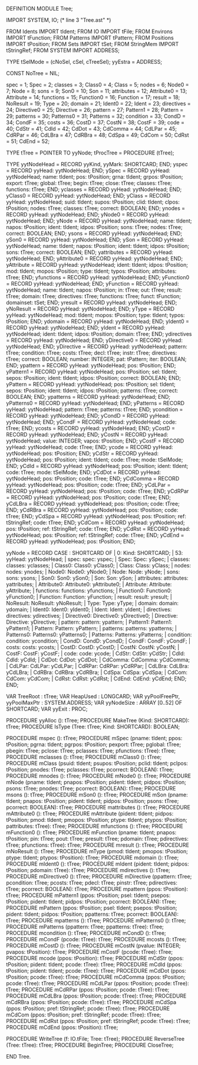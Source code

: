 DEFINITION MODULE Tree;

IMPORT SYSTEM, IO;
(* line 3 "Tree.ast" *)


FROM Idents	IMPORT	tIdent;
FROM IO		IMPORT	tFile;
FROM Environs	IMPORT	tFunction;
FROM Patterns	IMPORT	tPattern;
FROM Positions	IMPORT	tPosition;
FROM Sets	IMPORT	tSet;
FROM StringMem	IMPORT	tStringRef;
FROM SYSTEM	IMPORT	ADDRESS;

TYPE
  tSelMode = (cNoSel, cSel, cTreeSel);
  yyEstra = ADDRESS;


CONST
NoTree = NIL;

spec = 1;
Spec = 2;
classes = 3;
Class0 = 4;
Class = 5;
nodes = 6;
Node0 = 7;
Node = 8;
sons = 9;
Son0 = 10;
Son = 11;
attributes = 12;
Attribute0 = 13;
Attribute = 14;
functions = 15;
Function0 = 16;
Function = 17;
result = 18;
NoResult = 19;
Type = 20;
domain = 21;
Ident0 = 22;
Ident = 23;
directives = 24;
Directive0 = 25;
Directive = 26;
pattern = 27;
Pattern1 = 28;
Pattern = 29;
patterns = 30;
Patterns0 = 31;
Patterns = 32;
condition = 33;
CondD = 34;
CondF = 35;
costs = 36;
CostD = 37;
CostN = 38;
CostF = 39;
code = 40;
CdStr = 41;
CdId = 42;
CdDot = 43;
CdComma = 44;
CdLPar = 45;
CdRPar = 46;
CdLBra = 47;
CdRBra = 48;
CdSpa = 49;
CdCom = 50;
CdRst = 51;
CdEnd = 52;

TYPE tTree = POINTER TO yyNode;
tProcTree = PROCEDURE (tTree);




TYPE
yytNodeHead = RECORD yyKind, yyMark: SHORTCARD;  END;
yspec = RECORD yyHead: yytNodeHead; END;
ySpec = RECORD yyHead: yytNodeHead; name: tIdent; pos: tPosition; grna: tIdent; grpos: tPosition; export: tTree; global: tTree; begin: tTree; close: tTree; classes: tTree; functions: tTree; END;
yclasses = RECORD yyHead: yytNodeHead; END;
yClass0 = RECORD yyHead: yytNodeHead; END;
yClass = RECORD yyHead: yytNodeHead; suid: tIdent; supos: tPosition; clid: tIdent; clpos: tPosition; nodes: tTree; classes: tTree; correct: BOOLEAN; END;
ynodes = RECORD yyHead: yytNodeHead; END;
yNode0 = RECORD yyHead: yytNodeHead; END;
yNode = RECORD yyHead: yytNodeHead; name: tIdent; napos: tPosition; ident: tIdent; idpos: tPosition; sons: tTree; nodes: tTree; correct: BOOLEAN; END;
ysons = RECORD yyHead: yytNodeHead; END;
ySon0 = RECORD yyHead: yytNodeHead; END;
ySon = RECORD yyHead: yytNodeHead; name: tIdent; napos: tPosition; ident: tIdent; idpos: tPosition; sons: tTree; correct: BOOLEAN; END;
yattributes = RECORD yyHead: yytNodeHead; END;
yAttribute0 = RECORD yyHead: yytNodeHead; END;
yAttribute = RECORD yyHead: yytNodeHead; ident: tIdent; idpos: tPosition; mod: tIdent; mopos: tPosition; type: tIdent; typos: tPosition; attributes: tTree; END;
yfunctions = RECORD yyHead: yytNodeHead; END;
yFunction0 = RECORD yyHead: yytNodeHead; END;
yFunction = RECORD yyHead: yytNodeHead; name: tIdent; napos: tPosition; in: tTree; out: tTree; result: tTree; domain: tTree; directives: tTree; functions: tTree; funct: tFunction; domainset: tSet; END;
yresult = RECORD yyHead: yytNodeHead; END;
yNoResult = RECORD yyHead: yytNodeHead; END;
yType = RECORD yyHead: yytNodeHead; mod: tIdent; mopos: tPosition; type: tIdent; typos: tPosition; END;
ydomain = RECORD yyHead: yytNodeHead; END;
yIdent0 = RECORD yyHead: yytNodeHead; END;
yIdent = RECORD yyHead: yytNodeHead; ident: tIdent; idpos: tPosition; domain: tTree; END;
ydirectives = RECORD yyHead: yytNodeHead; END;
yDirective0 = RECORD yyHead: yytNodeHead; END;
yDirective = RECORD yyHead: yytNodeHead; pattern: tTree; condition: tTree; costs: tTree; decl: tTree; instr: tTree; directives: tTree; correct: BOOLEAN; number: INTEGER; pat: tPattern; iter: BOOLEAN; END;
ypattern = RECORD yyHead: yytNodeHead; pos: tPosition; END;
yPattern1 = RECORD yyHead: yytNodeHead; pos: tPosition; sel: tIdent; sepos: tPosition; ident: tIdent; idpos: tPosition; correct: BOOLEAN; END;
yPattern = RECORD yyHead: yytNodeHead; pos: tPosition; sel: tIdent; sepos: tPosition; ident: tIdent; idpos: tPosition; patterns: tTree; correct: BOOLEAN; END;
ypatterns = RECORD yyHead: yytNodeHead; END;
yPatterns0 = RECORD yyHead: yytNodeHead; END;
yPatterns = RECORD yyHead: yytNodeHead; pattern: tTree; patterns: tTree; END;
ycondition = RECORD yyHead: yytNodeHead; END;
yCondD = RECORD yyHead: yytNodeHead; END;
yCondF = RECORD yyHead: yytNodeHead; code: tTree; END;
ycosts = RECORD yyHead: yytNodeHead; END;
yCostD = RECORD yyHead: yytNodeHead; END;
yCostN = RECORD yyHead: yytNodeHead; value: INTEGER; vapos: tPosition; END;
yCostF = RECORD yyHead: yytNodeHead; code: tTree; END;
ycode = RECORD yyHead: yytNodeHead; pos: tPosition; END;
yCdStr = RECORD yyHead: yytNodeHead; pos: tPosition; ident: tIdent; code: tTree; mode: tSelMode; END;
yCdId = RECORD yyHead: yytNodeHead; pos: tPosition; ident: tIdent; code: tTree; mode: tSelMode; END;
yCdDot = RECORD yyHead: yytNodeHead; pos: tPosition; code: tTree; END;
yCdComma = RECORD yyHead: yytNodeHead; pos: tPosition; code: tTree; END;
yCdLPar = RECORD yyHead: yytNodeHead; pos: tPosition; code: tTree; END;
yCdRPar = RECORD yyHead: yytNodeHead; pos: tPosition; code: tTree; END;
yCdLBra = RECORD yyHead: yytNodeHead; pos: tPosition; code: tTree; END;
yCdRBra = RECORD yyHead: yytNodeHead; pos: tPosition; code: tTree; END;
yCdSpa = RECORD yyHead: yytNodeHead; pos: tPosition; ref: tStringRef; code: tTree; END;
yCdCom = RECORD yyHead: yytNodeHead; pos: tPosition; ref: tStringRef; code: tTree; END;
yCdRst = RECORD yyHead: yytNodeHead; pos: tPosition; ref: tStringRef; code: tTree; END;
yCdEnd = RECORD yyHead: yytNodeHead; pos: tPosition; END;

yyNode = RECORD
CASE : SHORTCARD OF
| 0: Kind: SHORTCARD;
| 53: yyHead: yytNodeHead;
| spec: spec: yspec;
| Spec: Spec: ySpec;
| classes: classes: yclasses;
| Class0: Class0: yClass0;
| Class: Class: yClass;
| nodes: nodes: ynodes;
| Node0: Node0: yNode0;
| Node: Node: yNode;
| sons: sons: ysons;
| Son0: Son0: ySon0;
| Son: Son: ySon;
| attributes: attributes: yattributes;
| Attribute0: Attribute0: yAttribute0;
| Attribute: Attribute: yAttribute;
| functions: functions: yfunctions;
| Function0: Function0: yFunction0;
| Function: Function: yFunction;
| result: result: yresult;
| NoResult: NoResult: yNoResult;
| Type: Type: yType;
| domain: domain: ydomain;
| Ident0: Ident0: yIdent0;
| Ident: Ident: yIdent;
| directives: directives: ydirectives;
| Directive0: Directive0: yDirective0;
| Directive: Directive: yDirective;
| pattern: pattern: ypattern;
| Pattern1: Pattern1: yPattern1;
| Pattern: Pattern: yPattern;
| patterns: patterns: ypatterns;
| Patterns0: Patterns0: yPatterns0;
| Patterns: Patterns: yPatterns;
| condition: condition: ycondition;
| CondD: CondD: yCondD;
| CondF: CondF: yCondF;
| costs: costs: ycosts;
| CostD: CostD: yCostD;
| CostN: CostN: yCostN;
| CostF: CostF: yCostF;
| code: code: ycode;
| CdStr: CdStr: yCdStr;
| CdId: CdId: yCdId;
| CdDot: CdDot: yCdDot;
| CdComma: CdComma: yCdComma;
| CdLPar: CdLPar: yCdLPar;
| CdRPar: CdRPar: yCdRPar;
| CdLBra: CdLBra: yCdLBra;
| CdRBra: CdRBra: yCdRBra;
| CdSpa: CdSpa: yCdSpa;
| CdCom: CdCom: yCdCom;
| CdRst: CdRst: yCdRst;
| CdEnd: CdEnd: yCdEnd;
END;
END;

VAR TreeRoot	: tTree;
VAR HeapUsed	: LONGCARD;
VAR yyPoolFreePtr, yyPoolMaxPtr	: SYSTEM.ADDRESS;
VAR yyNodeSize	: ARRAY [0..52] OF SHORTCARD;
VAR yyExit	: PROC;

PROCEDURE yyAlloc	(): tTree;
PROCEDURE MakeTree	(Kind: SHORTCARD): tTree;
PROCEDURE IsType	(Tree: tTree; Kind: SHORTCARD): BOOLEAN;

PROCEDURE mspec (): tTree;
PROCEDURE mSpec (pname: tIdent; ppos: tPosition; pgrna: tIdent; pgrpos: tPosition; pexport: tTree; pglobal: tTree; pbegin: tTree; pclose: tTree; pclasses: tTree; pfunctions: tTree): tTree;
PROCEDURE mclasses (): tTree;
PROCEDURE mClass0 (): tTree;
PROCEDURE mClass (psuid: tIdent; psupos: tPosition; pclid: tIdent; pclpos: tPosition; pnodes: tTree; pclasses: tTree; pcorrect: BOOLEAN): tTree;
PROCEDURE mnodes (): tTree;
PROCEDURE mNode0 (): tTree;
PROCEDURE mNode (pname: tIdent; pnapos: tPosition; pident: tIdent; pidpos: tPosition; psons: tTree; pnodes: tTree; pcorrect: BOOLEAN): tTree;
PROCEDURE msons (): tTree;
PROCEDURE mSon0 (): tTree;
PROCEDURE mSon (pname: tIdent; pnapos: tPosition; pident: tIdent; pidpos: tPosition; psons: tTree; pcorrect: BOOLEAN): tTree;
PROCEDURE mattributes (): tTree;
PROCEDURE mAttribute0 (): tTree;
PROCEDURE mAttribute (pident: tIdent; pidpos: tPosition; pmod: tIdent; pmopos: tPosition; ptype: tIdent; ptypos: tPosition; pattributes: tTree): tTree;
PROCEDURE mfunctions (): tTree;
PROCEDURE mFunction0 (): tTree;
PROCEDURE mFunction (pname: tIdent; pnapos: tPosition; pin: tTree; pout: tTree; presult: tTree; pdomain: tTree; pdirectives: tTree; pfunctions: tTree): tTree;
PROCEDURE mresult (): tTree;
PROCEDURE mNoResult (): tTree;
PROCEDURE mType (pmod: tIdent; pmopos: tPosition; ptype: tIdent; ptypos: tPosition): tTree;
PROCEDURE mdomain (): tTree;
PROCEDURE mIdent0 (): tTree;
PROCEDURE mIdent (pident: tIdent; pidpos: tPosition; pdomain: tTree): tTree;
PROCEDURE mdirectives (): tTree;
PROCEDURE mDirective0 (): tTree;
PROCEDURE mDirective (ppattern: tTree; pcondition: tTree; pcosts: tTree; pdecl: tTree; pinstr: tTree; pdirectives: tTree; pcorrect: BOOLEAN): tTree;
PROCEDURE mpattern (ppos: tPosition): tTree;
PROCEDURE mPattern1 (ppos: tPosition; psel: tIdent; psepos: tPosition; pident: tIdent; pidpos: tPosition; pcorrect: BOOLEAN): tTree;
PROCEDURE mPattern (ppos: tPosition; psel: tIdent; psepos: tPosition; pident: tIdent; pidpos: tPosition; ppatterns: tTree; pcorrect: BOOLEAN): tTree;
PROCEDURE mpatterns (): tTree;
PROCEDURE mPatterns0 (): tTree;
PROCEDURE mPatterns (ppattern: tTree; ppatterns: tTree): tTree;
PROCEDURE mcondition (): tTree;
PROCEDURE mCondD (): tTree;
PROCEDURE mCondF (pcode: tTree): tTree;
PROCEDURE mcosts (): tTree;
PROCEDURE mCostD (): tTree;
PROCEDURE mCostN (pvalue: INTEGER; pvapos: tPosition): tTree;
PROCEDURE mCostF (pcode: tTree): tTree;
PROCEDURE mcode (ppos: tPosition): tTree;
PROCEDURE mCdStr (ppos: tPosition; pident: tIdent; pcode: tTree): tTree;
PROCEDURE mCdId (ppos: tPosition; pident: tIdent; pcode: tTree): tTree;
PROCEDURE mCdDot (ppos: tPosition; pcode: tTree): tTree;
PROCEDURE mCdComma (ppos: tPosition; pcode: tTree): tTree;
PROCEDURE mCdLPar (ppos: tPosition; pcode: tTree): tTree;
PROCEDURE mCdRPar (ppos: tPosition; pcode: tTree): tTree;
PROCEDURE mCdLBra (ppos: tPosition; pcode: tTree): tTree;
PROCEDURE mCdRBra (ppos: tPosition; pcode: tTree): tTree;
PROCEDURE mCdSpa (ppos: tPosition; pref: tStringRef; pcode: tTree): tTree;
PROCEDURE mCdCom (ppos: tPosition; pref: tStringRef; pcode: tTree): tTree;
PROCEDURE mCdRst (ppos: tPosition; pref: tStringRef; pcode: tTree): tTree;
PROCEDURE mCdEnd (ppos: tPosition): tTree;

PROCEDURE WriteTree	(f: IO.tFile; Tree: tTree);
PROCEDURE ReverseTree	(Tree: tTree): tTree;
PROCEDURE BeginTree;
PROCEDURE CloseTree;

END Tree.

